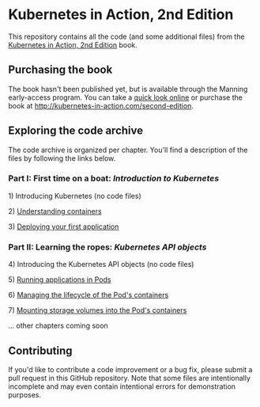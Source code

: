 # Kubernetes in Action, 2nd Edition

This repository contains all the code (and some additional files) from the [Kubernetes in Action, 2nd Edition](http://kubernetes-in-action.com/second-edition) book.

## Purchasing the book

The book hasn't been published yet, but is available through the Manning early-access program.
You can take a [quick look online](https://livebook.manning.com/book/kubernetes-in-action-second-edition/chapter-1/?a_aid=kubiaML) or purchase the book at http://kubernetes-in-action.com/second-edition. 


## Exploring the code archive

The code archive is organized per chapter. You'll find a description of the files by following the links below.  

### Part I: First time on a boat: _Introduction to Kubernetes_

1\) Introducing Kubernetes (no code files)

2\) [Understanding containers](Chapter02/)

3\) [Deploying your first application](Chapter03/)

### Part II: Learning the ropes: _Kubernetes API objects_

4\) Introducing the Kubernetes API objects (no code files)

5\) [Running applications in Pods](Chapter05/)

6\) [Managing the lifecycle of the Pod's containers](Chapter06/)

7\) [Mounting storage volumes into the Pod's containers](Chapter07/)

... other chapters coming soon


## Contributing

If you'd like to contribute a code improvement or a bug fix, please submit a pull request in this GitHub repository. Note that some files are intentionally incomplete and may even contain intentional errors for demonstration purposes.   